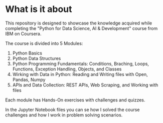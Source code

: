 # What is it about

This repository is designed to showcase the knowledge acquired while completing the "Python for Data Science, AI & Development" course from IBM on Coursera.

The course is divided into 5 Modules:


1. Python Basics
2. Python Data Structures
3. Python Programming Fundamentals: Conditions, Braching, Loops, Functions, Exception Handling, Objects, and Classes
4. Wirking with Data in Python: Reading and Writing files with Open, Pandas, Numpy
5. APIs and Data Collection: REST APIs, Web Scraping, and Working with files

Each module has Hands-On exercises with challenges and quizzes.

In the Jupyter Notebook files you can se how I solved the course challenges and how I work in problem solving scenarios.


